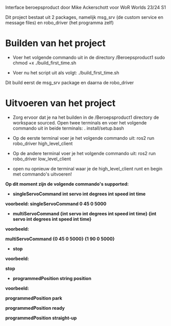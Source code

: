 Interface beroepsproduct door Mike Ackerschott voor WoR Worlds 23/24 S1

Dit project bestaat uit 2 packages, namelijk msg_srv (de custom service en message files) en robo_driver (het programma zelf)

<h1> Builden van het project</h1>

* Voer het volgende commando uit in de directory /Beroepsproduct1
sudo chmod +x ./build_first_time.sh

* Voer nu het script uit als volgt:
./build_first_time.sh

Dit build eerst de msg_srv package en daarna de robo_driver

<h1> Uitvoeren van het project</h1>

* Zorg ervoor dat je na het builden in de /Beroepsproduct1 directory de workspace sourced. Open twee terminals en voer het volgende commando uit in beide terminals:
. install/setup.bash

* Op de eerste terminal voer je het volgende commando uit:
ros2 run robo_driver high_level_client

* Op de andere terminal voer je het volgende commando uit:
ros2 run robo_driver low_level_client

* open nu opnieuw de terminal waar je de high_level_client runt en begin met commando's uitvoeren!

<b> Op dit moment zijn de volgende commando's supported:

* singleServoCommand int servo int degrees int speed int time

voorbeeld:
singleServoCommand 0 45 0 5000

* multiServoCommand {int servo int degrees int speed int time} {int servo int degrees int speed int time} 

voorbeeld:

multiServoCommand {0 45 0 5000} {1 90 0 5000}

* stop

voorbeeld:

stop

* programmedPosition string position

voorbeeld:

programmedPosition park

programmedPosition ready

programmedPosition straight-up

